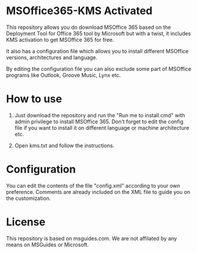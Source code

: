 # MSOffice365-KMS Activated
This repository allows you do download MSOffice 365 based on the Deployment Tool for Office 365 tool by Microsoft but with a twist, it includes KMS activation to get MSOffice 365 for free.

It also has a configuration file which allows you to install different MSOffice versions, architectures and language. 

By editing the configuration file you can also exclude some part of MSOffice programs like Outlook, Groove Music, Lynx etc.

# How to use
1. Just download the repository and run the "Run me to install.cmd" with admin privilege to install MSOffice 365. Don't forget to edit the config file if you want to install it on different language or machine architecture etc.

2. Open kms.txt and follow the instructions.

# Configuration
You can edit the contents of the file "config.xml" according to your own preference. Comments are already included on the XML file to guide you on the customization.

# License
This repository is based on msguides.com. We are not affilated by any means on MSGuides or Microsoft.
